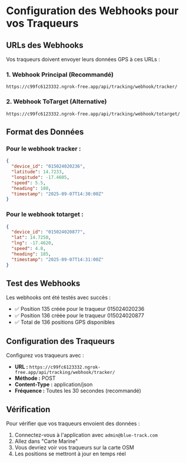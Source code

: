 # Configuration des Webhooks pour vos Traqueurs

## URLs des Webhooks

Vos traqueurs doivent envoyer leurs données GPS à ces URLs :

### 1. Webhook Principal (Recommandé)
```
https://c99fc6123332.ngrok-free.app/api/tracking/webhook/tracker/
```

### 2. Webhook ToTarget (Alternative)
```
https://c99fc6123332.ngrok-free.app/api/tracking/webhook/totarget/
```

## Format des Données

### Pour le webhook tracker :
```json
{
  "device_id": "015024020236",
  "latitude": 14.7233,
  "longitude": -17.4605,
  "speed": 5.5,
  "heading": 180,
  "timestamp": "2025-09-07T14:30:00Z"
}
```

### Pour le webhook totarget :
```json
{
  "device_id": "015024020877",
  "lat": 14.7250,
  "lng": -17.4620,
  "speed": 4.8,
  "heading": 185,
  "timestamp": "2025-09-07T14:31:00Z"
}
```

## Test des Webhooks

Les webhooks ont été testés avec succès :
- ✅ Position 135 créée pour le traqueur 015024020236
- ✅ Position 136 créée pour le traqueur 015024020877
- ✅ Total de 136 positions GPS disponibles

## Configuration des Traqueurs

Configurez vos traqueurs avec :
- **URL :** `https://c99fc6123332.ngrok-free.app/api/tracking/webhook/tracker/`
- **Méthode :** POST
- **Content-Type :** application/json
- **Fréquence :** Toutes les 30 secondes (recommandé)

## Vérification

Pour vérifier que vos traqueurs envoient des données :
1. Connectez-vous à l'application avec `admin@blue-track.com`
2. Allez dans "Carte Marine"
3. Vous devriez voir vos traqueurs sur la carte OSM
4. Les positions se mettront à jour en temps réel
